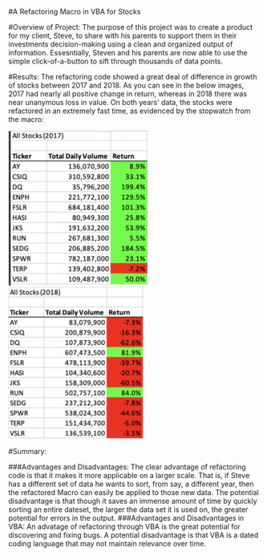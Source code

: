 #A Refactoring Macro in VBA for Stocks

#Overview of Project: The purpose of this project was to create a product for my client, Steve, 
to share with his parents to support them in their investments decision-making using a clean and 
organized output of information. Essesntially, Steven and his parents are now able to use the 
simple click-of-a-button to sift through thousands of data points.

#Results: The refactoring code showed a great deal of difference in growth of stocks between 2017 and
2018. As you can see in the below images, 2017 had nearly all positive change in return, whereas in 2018
there was near unanymous loss in value. On both years' data, the stocks were refactored in an extremely
fast time, as evidenced by the stopwatch from the macro:

![2017](https://github.com/aaronwolfeaaron/stock-analysis/blob/main/Screen%20Shot%202021-12-15%20at%204.19.12%20PM.png)
![2018](https://github.com/aaronwolfeaaron/stock-analysis/blob/main/Screen%20Shot%202021-12-15%20at%204.19.21%20PM.png)



#Summary: 

###Advantages and Disadvantages: The clear advantage of refactoring code is that it makes it
more applicable on a larger scale. That is, if Steve has a different set of data he wants to sort, from
say, a different year, then the refactored Macro can easily be applied to those new data. The potential
disadvantage is that though it saves an immense amount of time by quickly sorting an entire dateset, the
larger the data set it is used on, the greater potential for errors in the output. ###Advantages and
Disadvantages in VBA: An advatage of refactoring through VBA is the great potential for discovering and
fixing bugs. A potential disadvantage is that VBA is a dated coding language that may not maintain
relevance over time.
